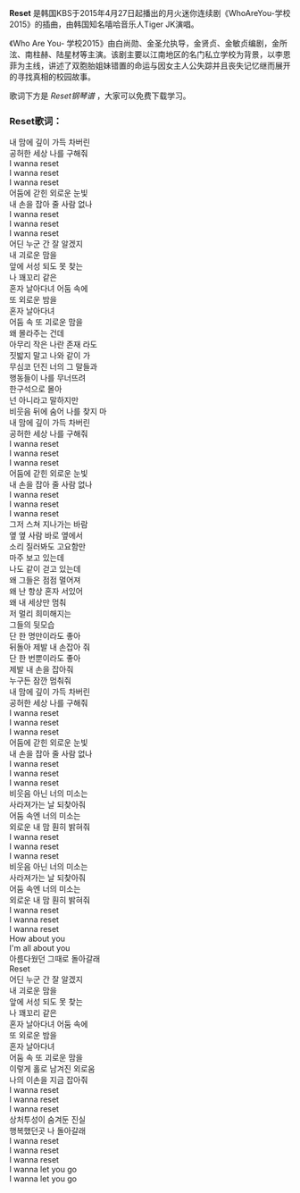 

**Reset** 是韩国KBS于2015年4月27日起播出的月火迷你连续剧《WhoAreYou-学校2015》的插曲，由韩国知名嘻哈音乐人Tiger
JK演唱。

《Who Are You-
学校2015》由白尚勋、金圣允执导，金贤贞、金敏贞编剧，金所泫、南柱赫、陆星材等主演。该剧主要以江南地区的名门私立学校为背景，以李恩菲为主线，讲述了双胞胎姐妹错置的命运与因女主人公失踪并且丧失记忆继而展开的寻找真相的校园故事。

歌词下方是 _Reset钢琴谱_ ，大家可以免费下载学习。

### Reset歌词：

내 맘에 깊이 가득 차버린  
공허한 세상 나를 구해줘  
I wanna reset  
I wanna reset  
I wanna reset  
어둠에 갇힌 외로운 눈빛  
내 손을 잡아 줄 사람 없나  
I wanna reset  
I wanna reset  
I wanna reset  
어딘 누군 간 잘 알겠지  
내 괴로운 맘을  
앞에 서성 되도 못 찾는  
나 꽤꼬리 같은  
혼자 날아다녀 어둠 속에  
또 외로운 밤을  
혼자 날아다녀  
어둠 속 또 괴로운 맘을  
왜 몰라주는 건데  
아무리 작은 나란 존재 라도  
짓밟지 말고 나와 같이 가  
무심코 던진 너의 그 말들과  
행동들이 나를 무너뜨려  
한구석으로 몰아  
넌 아니라고 말하지만  
비웃음 뒤에 숨어 나를 찾지 마  
내 맘에 깊이 가득 차버린  
공허한 세상 나를 구해줘  
I wanna reset  
I wanna reset  
I wanna reset  
어둠에 갇힌 외로운 눈빛  
내 손을 잡아 줄 사람 없나  
I wanna reset  
I wanna reset  
I wanna reset  
그저 스쳐 지나가는 바람  
옆 옆 사람 바로 옆에서  
소리 질러봐도 고요함만  
마주 보고 있는데  
나도 같이 걷고 있는데  
왜 그들은 점점 멀어져  
왜 난 항상 혼자 서있어  
왜 내 세상만 멈춰  
저 멀리 희미해지는  
그들의 뒷모습  
단 한 명만이라도 좋아  
뒤돌아 제발 내 손잡아 줘  
단 한 번뿐이라도 좋아  
제발 내 손을 잡아줘  
누구든 잠깐 멈춰줘  
내 맘에 깊이 가득 차버린  
공허한 세상 나를 구해줘  
I wanna reset  
I wanna reset  
I wanna reset  
어둠에 갇힌 외로운 눈빛  
내 손을 잡아 줄 사람 없나  
I wanna reset  
I wanna reset  
I wanna reset  
비웃음 아닌 너의 미소는  
사라져가는 날 되찾아줘  
어둠 속엔 너의 미소는  
외로운 내 맘 훤히 밝혀줘  
I wanna reset  
I wanna reset  
I wanna reset  
비웃음 아닌 너의 미소는  
사라져가는 날 되찾아줘  
어둠 속엔 너의 미소는  
외로운 내 맘 훤히 밝혀줘  
I wanna reset  
I wanna reset  
I wanna reset  
How about you  
I'm all about you  
아름다웠던 그때로 돌아갈래  
Reset  
어딘 누군 간 잘 알겠지  
내 괴로운 맘을  
앞에 서성 되도 못 찾는  
나 꽤꼬리 같은  
혼자 날아다녀 어둠 속에  
또 외로운 밤을  
혼자 날아다녀  
어둠 속 또 괴로운 맘을  
이렇게 홀로 남겨진 외로움  
나의 이손을 지금 잡아줘  
I wanna reset  
I wanna reset  
I wanna reset  
상처투성이 숨겨둔 진실  
행복했던곳 나 돌아갈래  
I wanna reset  
I wanna reset  
I wanna reset  
I wanna let you go  
I wanna let you go


